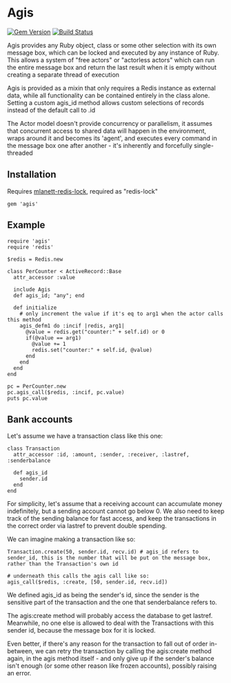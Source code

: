 Agis
====

[![Gem Version](https://badge.fury.io/rb/agis.svg)](http://badge.fury.io/rb/agis)
[![Build Status](https://travis-ci.org/gert7/agis.svg)](https://travis-ci.org/gert7/agis)

Agis provides any Ruby object, class or some other selection with its own message box, which can be locked and executed by any instance of Ruby. This allows a system of "free actors" or "actorless actors" which can run the entire message box and return the last result when it is empty without creating a separate thread of execution

Agis is provided as a mixin that only requires a Redis instance as external data, while all functionality can be contained entirely in the class alone. Setting a custom agis_id method allows custom selections of records instead of the default call to .id

The Actor model doesn't provide concurrency or parallelism, it assumes that concurrent access to shared data will happen in the environment, wraps around it and becomes its 'agent', and executes every command in the message box one after another - it's inherently and forcefully single-threaded 

Installation
---

Requires [mlanett-redis-lock](http://www.github.com/mlanett/redis-lock), required as "redis-lock"

    gem 'agis'

Example
---

    require 'agis'
    require 'redis'
    
    $redis = Redis.new
    
    class PerCounter < ActiveRecord::Base
      attr_accessor :value
      
      include Agis
      def agis_id; "any"; end
      
      def initialize
        # only increment the value if it's eq to arg1 when the actor calls this method
        agis_defm1 do :incif |redis, arg1|
          @value = redis.get("counter:" + self.id) or 0
          if(@value == arg1)
            @value += 1
            redis.set("counter:" + self.id, @value)
          end
        end
      end
    end
    
    pc = PerCounter.new
    pc.agis_call($redis, :incif, pc.value)
    puts pc.value

Bank accounts
--------

Let's assume we have a transaction class like this one:

    class Transaction
      attr_accessor :id, :amount, :sender, :receiver, :lastref, :senderbalance
      
      def agis_id
        sender.id
      end
    end

For simplicity, let's assume that a receiving account can accumulate money indefinitely, but a sending account cannot go below 0. We also need to keep track of the sending balance for fast access, and keep the transactions in the correct order via lastref to prevent double spending.

We can imagine making a transaction like so:

    Transaction.create(50, sender.id, recv.id) # agis_id refers to sender_id, this is the number that will be put on the message box, rather than the Transaction's own id
    
    # underneath this calls the agis call like so:
    agis_call($redis, :create, [50, sender.id, recv.id])

We defined agis_id as being the sender's id, since the sender is the sensitive part of the transaction and the one that senderbalance refers to.

The agis:create method will probably access the database to get lastref. Meanwhile, no one else is allowed to deal with the Transactions with this sender id, because the message box for it is locked.

Even better, if there's any reason for the transaction to fall out of order in-between, we can retry the transaction by calling the agis:create method again, in the agis method itself - and only give up if the sender's balance isn't enough (or some other reason like frozen accounts), possibly raising an error.


